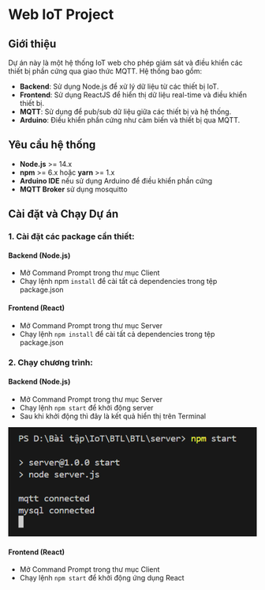 # Web IoT Project

## Giới thiệu
Dự án này là một hệ thống IoT web cho phép giám sát và điều khiển các thiết bị phần cứng qua giao thức MQTT. Hệ thống bao gồm:
- **Backend**: Sử dụng Node.js để xử lý dữ liệu từ các thiết bị IoT.
- **Frontend**: Sử dụng ReactJS để hiển thị dữ liệu real-time và điều khiển thiết bị.
- **MQTT**: Sử dụng để pub/sub dữ liệu giữa các thiết bị và hệ thống.
- **Arduino**: Điều khiển phần cứng như cảm biến và thiết bị qua MQTT.

## Yêu cầu hệ thống
- **Node.js** >= 14.x
- **npm** >= 6.x hoặc **yarn** >= 1.x
- **Arduino IDE** nếu sử dụng Arduino để điều khiển phần cứng
- **MQTT Broker** sử dụng mosquitto

## Cài đặt và Chạy Dự án

### 1. Cài đặt các package cần thiết:

#### Backend (Node.js)
- Mở Command Prompt trong thư mục Client
- Chạy lệnh npm `install` để cài tất cả dependencies trong tệp package.json

#### Frontend (React)
- Mở Command Prompt trong thư mục Server
- Chạy lệnh `npm install` để cài tất cả dependencies trong tệp package.json

### 2. Chạy chương trình:

#### Backend (Node.js)
- Mở Command Prompt trong thư mục Server
- Chạy lệnh `npm start` để khởi động server
- Sau khi khởi động thì đây là kết quả hiển thị trên Terminal

<p align="center">
  <img src="./image/image.png" alt="Example Image">
</p>

#### Frontend (React)
- Mở Command Prompt trong thư mục Client
- Chạy lệnh `npm start` để khởi động ứng dụng React 
